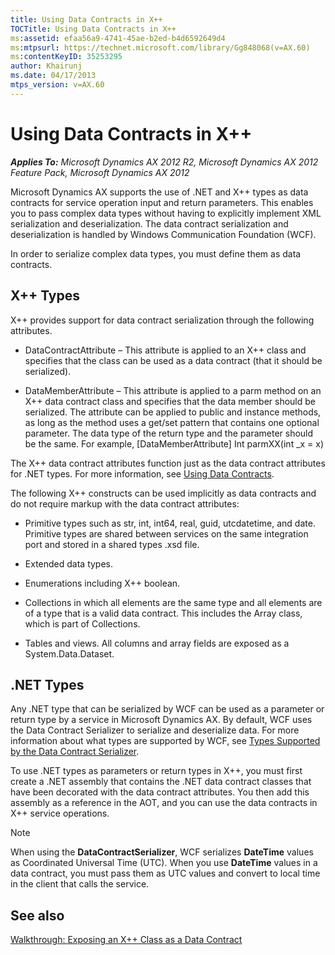 ```yaml
---
title: Using Data Contracts in X++
TOCTitle: Using Data Contracts in X++
ms:assetid: efaa56a9-4741-45ae-b2ed-b4d6592649d4
ms:mtpsurl: https://technet.microsoft.com/library/Gg848068(v=AX.60)
ms:contentKeyID: 35253295
author: Khairunj
ms.date: 04/17/2013
mtps_version: v=AX.60
---
```


# Using Data Contracts in X++ 


_**Applies To:** Microsoft Dynamics AX 2012 R2, Microsoft Dynamics AX 2012 Feature Pack, Microsoft Dynamics AX 2012_

Microsoft Dynamics AX supports the use of .NET and X++ types as data contracts for service operation input and return parameters. This enables you to pass complex data types without having to explicitly implement XML serialization and deserialization. The data contract serialization and deserialization is handled by Windows Communication Foundation (WCF).

In order to serialize complex data types, you must define them as data contracts.

## X++ Types

X++ provides support for data contract serialization through the following attributes.

  - DataContractAttribute – This attribute is applied to an X++ class and specifies that the class can be used as a data contract (that it should be serialized).

  - DataMemberAttribute – This attribute is applied to a parm method on an X++ data contract class and specifies that the data member should be serialized. The attribute can be applied to public and instance methods, as long as the method uses a get/set pattern that contains one optional parameter. The data type of the return type and the parameter should be the same. For example, \[DataMemberAttribute\] Int parmXX(int \_x = x)

The X++ data contract attributes function just as the data contract attributes for .NET types. For more information, see [Using Data Contracts](http://go.microsoft.com/fwlink/?linkid=139795).

The following X++ constructs can be used implicitly as data contracts and do not require markup with the data contract attributes:

  - Primitive types such as str, int, int64, real, guid, utcdatetime, and date. Primitive types are shared between services on the same integration port and stored in a shared types .xsd file.

  - Extended data types.

  - Enumerations including X++ boolean.

  - Collections in which all elements are the same type and all elements are of a type that is a valid data contract. This includes the Array class, which is part of Collections.

  - Tables and views. All columns and array fields are exposed as a System.Data.Dataset.

## .NET Types

Any .NET type that can be serialized by WCF can be used as a parameter or return type by a service in Microsoft Dynamics AX. By default, WCF uses the Data Contract Serializer to serialize and deserialize data. For more information about what types are supported by WCF, see [Types Supported by the Data Contract Serializer](http://go.microsoft.com/fwlink/?linkid=128325).

To use .NET types as parameters or return types in X++, you must first create a .NET assembly that contains the .NET data contract classes that have been decorated with the data contract attributes. You then add this assembly as a reference in the AOT, and you can use the data contracts in X++ service operations.


> [!NOTE]
> <P>When using the <STRONG>DataContractSerializer</STRONG>, WCF serializes <STRONG>DateTime</STRONG> values as Coordinated Universal Time (UTC). When you use <STRONG>DateTime</STRONG> values in a data contract, you must pass them as UTC values and convert to local time in the client that calls the service.</P>



## See also

[Walkthrough: Exposing an X++ Class as a Data Contract](walkthrough-exposing-an-x-class-as-a-data-contract.md)

